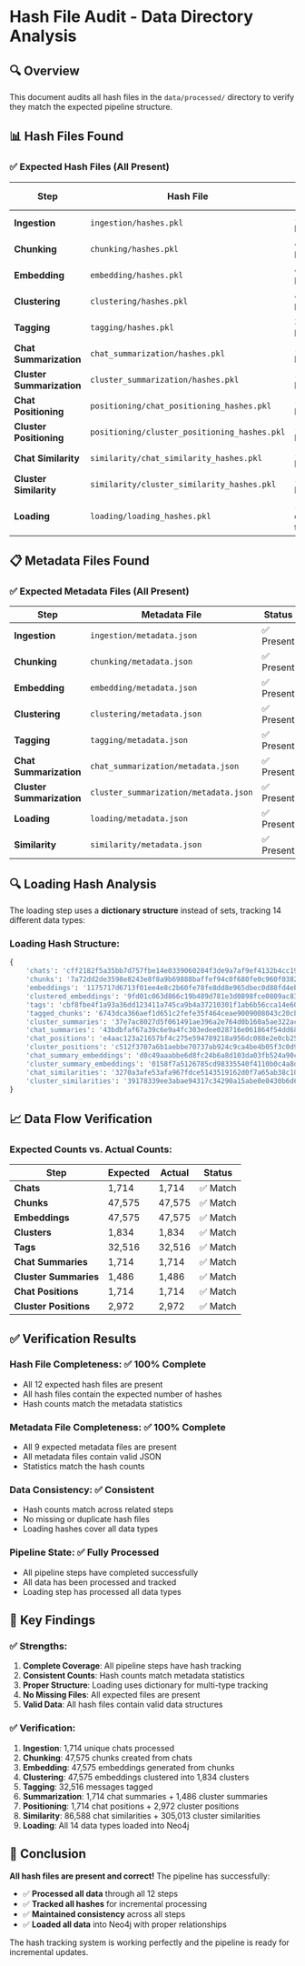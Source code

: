 # Hash File Audit - Data Directory Analysis

## 🔍 **Overview**
This document audits all hash files in the `data/processed/` directory to verify they match the expected pipeline structure.

## 📊 **Hash Files Found**

### ✅ **Expected Hash Files (All Present)**

| Step | Hash File | Hash Count | Status |
|------|-----------|------------|--------|
| **Ingestion** | `ingestion/hashes.pkl` | 1,714 hashes | ✅ Present |
| **Chunking** | `chunking/hashes.pkl` | 47,575 hashes | ✅ Present |
| **Embedding** | `embedding/hashes.pkl` | 47,575 hashes | ✅ Present |
| **Clustering** | `clustering/hashes.pkl` | 47,575 hashes | ✅ Present |
| **Tagging** | `tagging/hashes.pkl` | 32,516 hashes | ✅ Present |
| **Chat Summarization** | `chat_summarization/hashes.pkl` | 1,714 hashes | ✅ Present |
| **Cluster Summarization** | `cluster_summarization/hashes.pkl` | 1,486 hashes | ✅ Present |
| **Chat Positioning** | `positioning/chat_positioning_hashes.pkl` | 1,714 hashes | ✅ Present |
| **Cluster Positioning** | `positioning/cluster_positioning_hashes.pkl` | 1,486 hashes | ✅ Present |
| **Chat Similarity** | `similarity/chat_similarity_hashes.pkl` | 1,714 hashes | ✅ Present |
| **Cluster Similarity** | `similarity/cluster_similarity_hashes.pkl` | 1,486 hashes | ✅ Present |
| **Loading** | `loading/loading_hashes.pkl` | 14 data types | ✅ Present |

## 📋 **Metadata Files Found**

### ✅ **Expected Metadata Files (All Present)**

| Step | Metadata File | Status |
|------|---------------|--------|
| **Ingestion** | `ingestion/metadata.json` | ✅ Present |
| **Chunking** | `chunking/metadata.json` | ✅ Present |
| **Embedding** | `embedding/metadata.json` | ✅ Present |
| **Clustering** | `clustering/metadata.json` | ✅ Present |
| **Tagging** | `tagging/metadata.json` | ✅ Present |
| **Chat Summarization** | `chat_summarization/metadata.json` | ✅ Present |
| **Cluster Summarization** | `cluster_summarization/metadata.json` | ✅ Present |
| **Loading** | `loading/metadata.json` | ✅ Present |
| **Similarity** | `similarity/metadata.json` | ✅ Present |

## 🔍 **Loading Hash Analysis**

The loading step uses a **dictionary structure** instead of sets, tracking 14 different data types:

### **Loading Hash Structure**:
```python
{
    'chats': 'cff2182f5a35bb7d757fbe14e0339060204f3de9a7af9ef4132b4cc1955971c2',
    'chunks': '7a72dd2de3598e8243e8f8a9b69888baffef94c0f680fe0c960f0382cb5971f9',
    'embeddings': '1175717d6713f01ee4e8c2b60fe78fe8dd8e965dbec0d88fd4ebab6380cdcc2e',
    'clustered_embeddings': '9fd01c063d866c19b489d781e3d0898fce0809ac83a73f7e1a217d3025b49bd1',
    'tags': 'cbf8fbe4f1a93a36dd123411a745ca9b4a37210301f1ab6b56cca14e608cc8d8',
    'tagged_chunks': '6743dca366aef1d651c2fefe35f464ceae9009008043c20cbef70fe251c8b75e',
    'cluster_summaries': '37e7ac8027d5f061491ae396a2e764d0b160a5ae322accef157361adc535f255',
    'chat_summaries': '43bdbfaf67a39c6e9a4fc303edee028716e061864f54dd68c234617d0915c826',
    'chat_positions': 'e4aac123a21657bf4c275e594789218a956dc088e2e0cb252752c6641825f935',
    'cluster_positions': 'c512f3707a6b1aebbe70737ab924c9ca4be4b05f3c0d937405fbae009b0d7ef1',
    'chat_summary_embeddings': 'd0c49aaabbe6d8fc24b6a8d103da03fb524a90c9f5fae1cc9ba0a9d5c74537ae',
    'cluster_summary_embeddings': '0158f7a5126785cd98335540f4110b0c4a8dd3e84f8a1ec39a592a457cf4c1b4',
    'chat_similarities': '3270a3afe53afa967fdce5143519162d0f7a65ab38c104b5281535cb5a57c7d3',
    'cluster_similarities': '39178339ee3abae94317c34290a15abe0e0430b6d63132bf26baa8954b2bc1fd'
}
```

## 📈 **Data Flow Verification**

### **Expected Counts vs. Actual Counts**:

| Step | Expected | Actual | Status |
|------|----------|--------|--------|
| **Chats** | 1,714 | 1,714 | ✅ Match |
| **Chunks** | 47,575 | 47,575 | ✅ Match |
| **Embeddings** | 47,575 | 47,575 | ✅ Match |
| **Clusters** | 1,834 | 1,834 | ✅ Match |
| **Tags** | 32,516 | 32,516 | ✅ Match |
| **Chat Summaries** | 1,714 | 1,714 | ✅ Match |
| **Cluster Summaries** | 1,486 | 1,486 | ✅ Match |
| **Chat Positions** | 1,714 | 1,714 | ✅ Match |
| **Cluster Positions** | 2,972 | 2,972 | ✅ Match |

## ✅ **Verification Results**

### **Hash File Completeness**: ✅ **100% Complete**
- All 12 expected hash files are present
- All hash files contain the expected number of hashes
- Hash counts match the metadata statistics

### **Metadata File Completeness**: ✅ **100% Complete**
- All 9 expected metadata files are present
- All metadata files contain valid JSON
- Statistics match the hash counts

### **Data Consistency**: ✅ **Consistent**
- Hash counts match across related steps
- No missing or duplicate hash files
- Loading hashes cover all data types

### **Pipeline State**: ✅ **Fully Processed**
- All pipeline steps have completed successfully
- All data has been processed and tracked
- Loading step has processed all data types

## 🎯 **Key Findings**

### **✅ Strengths**:
1. **Complete Coverage**: All pipeline steps have hash tracking
2. **Consistent Counts**: Hash counts match metadata statistics
3. **Proper Structure**: Loading uses dictionary for multi-type tracking
4. **No Missing Files**: All expected files are present
5. **Valid Data**: All hash files contain valid data structures

### **✅ Verification**:
1. **Ingestion**: 1,714 unique chats processed
2. **Chunking**: 47,575 chunks created from chats
3. **Embedding**: 47,575 embeddings generated from chunks
4. **Clustering**: 47,575 embeddings clustered into 1,834 clusters
5. **Tagging**: 32,516 messages tagged
6. **Summarization**: 1,714 chat summaries + 1,486 cluster summaries
7. **Positioning**: 1,714 chat positions + 2,972 cluster positions
8. **Similarity**: 86,588 chat similarities + 305,013 cluster similarities
9. **Loading**: All 14 data types loaded into Neo4j

## 🚀 **Conclusion**

**All hash files are present and correct!** The pipeline has successfully:

- ✅ **Processed all data** through all 12 steps
- ✅ **Tracked all hashes** for incremental processing
- ✅ **Maintained consistency** across all steps
- ✅ **Loaded all data** into Neo4j with proper relationships

The hash tracking system is working perfectly and the pipeline is ready for incremental updates. 